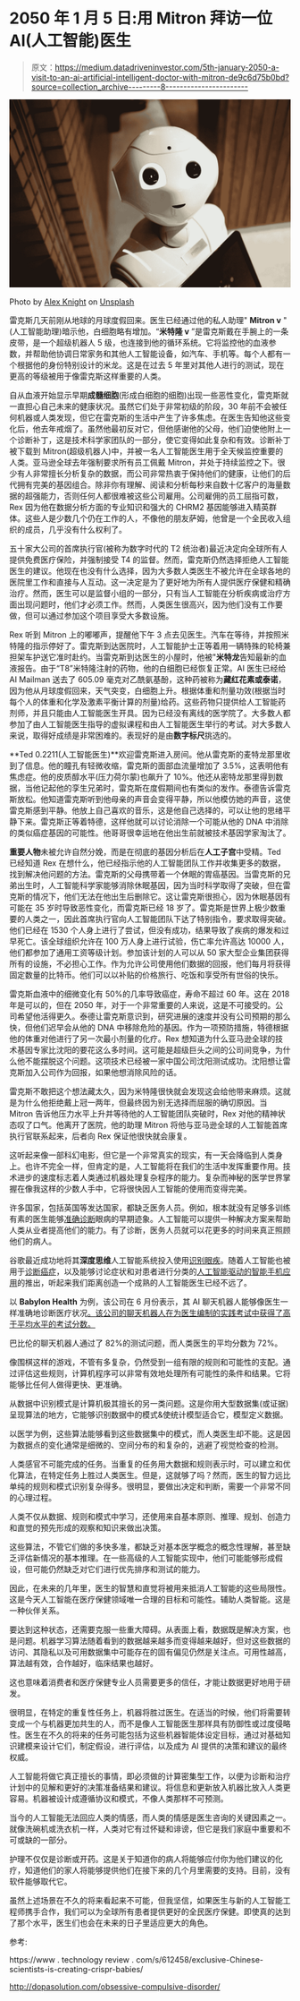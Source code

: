 # 2050 年 1 月 5 日:用 Mitron 拜访一位 AI(人工智能)医生

> 原文：<https://medium.datadriveninvestor.com/5th-january-2050-a-visit-to-an-ai-artificial-intelligent-doctor-with-mitron-de9c6d75b0bd?source=collection_archive---------8----------------------->

![](img/b53ba92987f3a51ced8c3714866b2547.png)

Photo by [Alex Knight](https://unsplash.com/@agkdesign?utm_source=medium&utm_medium=referral) on [Unsplash](https://unsplash.com?utm_source=medium&utm_medium=referral)

雷克斯几天前刚从地球的月球度假回来。医生已经通过他的私人助理" **Mitron v** "(人工智能助理)暗示他，白细胞略有增加。“**米特隆 v** ”是雷克斯戴在手腕上的一条皮带，是一个超级机器人 5 级，也连接到他的循环系统。它将监控他的血液参数，并帮助他协调日常家务和其他人工智能设备，如汽车、手机等。每个人都有一个根据他的身份特别设计的米龙。这是在过去 5 年里对其他人进行的测试，现在更高的等级被用于像雷克斯这样重要的人类。

自从血液开始显示早期**成髓细胞**(形成白细胞的细胞)出现一些恶性变化，雷克斯就一直担心自己未来的健康状况。虽然它们处于非常初级的阶段，30 年前不会被任何机器或人类发现，但它在雷克斯的生活中产生了许多焦虑。在医生告知他这些变化后，他去年戒烟了。虽然他最初反对它，但他感谢他的父母，他们迫使他附上一个诊断补丁，这是技术科学家团队的一部分，使它变得如此复杂和有效。诊断补丁被下载到 Mitron(超级机器人)中，并被一名人工智能医生用于全天候监控重要的人类。亚马逊全球去年强制要求所有员工佩戴 Mitron，并处于持续监控之下。很少有人非常擅长分析复杂的数据，而公司非常热衷于保持他们的健康，让他们的后代拥有完美的基因组合。除非你有理解、阅读和分析每秒来自数十亿客户的海量数据的超强能力，否则任何人都很难被这些公司雇用。公司雇佣的员工屈指可数，Rex 因为他在数据分析方面的专业知识和强大的 CHRM2 基因能够进入精英群体。这些人是少数几个仍在工作的人，不像他的朋友萨姆，他曾是一个全民收入组织的成员，几乎没有什么权利了。

五十家大公司的首席执行官(被称为数字时代的 T2 统治者)最近决定向全球所有人提供免费医疗保险，并强制接受 T4 的监督。然而，雷克斯仍然选择拒绝人工智能医生的建议。他现在也没有什么选择，因为大多数人类医生不被允许在全球各地的医院里工作和直接与人互动。这一决定是为了更好地为所有人提供医疗保健和精确治疗。然而，医生可以是监督小组的一部分，只有当人工智能在分析疾病或治疗方面出现问题时，他们才必须工作。然而，人类医生很高兴，因为他们没有工作要做，但可以通过参加这个项目享受大多数设施。

Rex 听到 Mitron 上的嘟嘟声，提醒他下午 3 点去见医生。汽车在等待，并按照米特隆的指示停好了。雷克斯到达医院时，人工智能护士正等着用一辆特殊的轮椅兼担架车护送它准时赴约。当雷克斯到达医生的小屋时，他被"**米特龙**告知最新的血液报告。由于“T8”米特隆注射的药物，他的白细胞已经恢复正常。AI 医生已经给 AI Mailman 送去了 605.09 毫克对乙酰氨基酚，这种药被称为**藏红花素或泰诺**，因为他从月球度假回来，天气突变，白细胞上升。根据体重和剂量功效(根据当时每个人的体重和化学及激素平衡计算的剂量)给药。这些药物只提供给人工智能药剂师，并且只能由人工智能医生开具。因为已经没有离线的医学院了。大多数人都参加了由人工智能医生指导的虚拟课程和由人工智能医生举行的考试。对大多数人来说，取得好成绩是非常困难的。表现好的是由**数字标尺**挑选的。

**Ted 0.2211(人工智能医生)**欢迎雷克斯进入房间。他从雷克斯的麦特龙那里收到了信息。他的瞳孔有轻微收缩，雷克斯的面部血流量增加了 3.5%，这表明他有焦虑症。他的皮质醇水平(压力荷尔蒙)也飙升了 10%。他还从密特龙那里得到数据，当他记起他的孪生兄弟时，雷克斯在度假期间也有类似的发作。泰德告诉雷克斯放松。他知道雷克斯听到他母亲的声音会变得平静，所以他模仿她的声音，这使雷克斯感到平静。他放上自己喜欢的音乐，这是他自己选择的，可以让他的思绪平静下来。雷克斯正等着特德，这样他就可以讨论消除一个可能从他的 DNA 中消除的类似癌症基因的可能性。他哥哥很幸运地在他出生前就被技术基因学家淘汰了。

**重要人物**未被允许自然分娩，而是在彻底的基因分析后在**人工子宫**中受精。Ted 已经知道 Rex 在想什么，他已经指示他的人工智能团队工作并收集更多的数据，找到解决他问题的方法。雷克斯的父母携带着一个休眠的胃癌基因。当雷克斯的兄弟出生时，人工智能科学家能够消除休眠基因，因为当时科学取得了突破，但在雷克斯的情况下，他们无法在他出生后删除它。这让雷克斯很担心，因为休眠基因有可能在 35 岁时导致恶性变化，而雷克斯已经 18 岁了。雷克斯是世界上极少数重要的人类之一，因此首席执行官向人工智能团队下达了特别指令，要求取得突破。他们已经在 1530 个人身上进行了尝试，但没有成功，结果导致了疾病的爆发和过早死亡。该全球组织允许在 100 万人身上进行试验，伤亡率允许高达 10000 人，他们都参加了通用工资等级计划。参加该计划的人可以从 50 家大型企业集团获得所有的设施，不必担心工作。作为允许公司使用他们数据的回报，他们每月将获得固定数量的比特币。他们可以以补贴的价格旅行、吃饭和享受所有世俗的快乐。

雷克斯血液中的细微变化有 50%的几率导致癌症，寿命不超过 60 年。这在 2018 年是可以的，但在 2050 年，对于一个非常重要的人来说，这是不可接受的。公司希望他活得更久。泰德让雷克斯意识到，研究进展的速度并没有公司预期的那么快，但他们迟早会从他的 DNA 中移除危险的基因。作为一项预防措施，特德根据他的体重对他进行了另一次最小剂量的化疗。Rex 想知道为什么亚马逊全球的技术基因专家比沈阳的要花这么多时间。这可能是超级巨头之间的公司间竞争，为什么他不能摆脱这个问题。这项技术已经被一家中国公司沈阳测试成功。沈阳想让雷克斯加入公司作为回报，如果他想消除风险的话。

雷克斯不敢把这个想法藏太久，因为米特隆很快就会发现这会给他带来麻烦。这就是为什么他拒绝戴上冠一两年，但最终因为别无选择而屈服的确切原因。当 Mitron 告诉他压力水平上升并等待他的人工智能团队突破时，Rex 对他的精神状态叹了口气。他离开了医院，他的助理 Mitron 将他与亚马逊全球的人工智能首席执行官联系起来，后者向 Rex 保证他很快就会康复。

这听起来像一部科幻电影，但它是一个非常真实的现实，有一天会降临到人类身上。也许不完全一样，但肯定的是，人工智能将在我们的生活中发挥重要作用。技术进步的速度标志着人类通过机器处理复杂程序的能力。复杂而神秘的医学世界掌握在像我这样的少数人手中，它将很快因人工智能的使用而变得完美。

许多国家，包括英国等发达国家，都缺乏医务人员。例如，根本就没有足够多训练有素的医生能够[准确诊断](https://www.aarp.org/health/conditions-treatments/info-2017/eye-disease-misdiagnosed-in-older-adults-fd.html)眼病的早期迹象。人工智能可以提供一种解决方案来帮助人类从业者提高他们的能力。有了诊断，医务人员就可以花更多的时间来真正照顾他们的病人。

谷歌最近成功地将其**深度思维**人工智能系统投入使用[识别眼疾](https://www.wired.co.uk/article/deepmind-moorfields-ai-eye-nhs)。随着人工智能也被用于[诊断癌症](https://theconversation.com/ai-can-excel-at-medical-diagnosis-but-the-harder-task-is-to-win-hearts-and-minds-first-63782)，以及能够讨论症状和对患者进行分类的[人工智能驱动的智能手机应用](https://theconversation.com/how-artificial-intelligence-could-provide-some-respite-for-the-nhs-70973)的推出，听起来我们距离创造一个成熟的人工智能医生已经不远了。

以 **Babylon Health** 为例，该公司在 6 月份表示，其 AI 聊天机器人能够像医生一样准确地诊断医疗状况[。该公司的聊天机器人在为医生编制的实践考试中获得了高于平均水平的考试分数。](https://www.cnbc.com/2018/06/28/babylon-claims-its-ai-can-diagnose-patients-better-than-doctors.html)

巴比伦的聊天机器人通过了 82%的测试问题，而人类医生的平均分数为 72%。

像围棋这样的游戏，不管有多复杂，仍然受到一组有限的规则和可能性的支配。通过评估这些规则，计算机程序可以非常有效地处理所有可能性的条件和结果。它将能够比任何人做得更快、更准确。

从数据中识别模式是计算机极其擅长的另一类问题。这是你用大型数据集(或证据)呈现算法的地方，它能够识别数据中的模式&使统计模型适合它，模型定义数据。

以医学为例，这些算法能够看到这些数据集中的模式，而人类医生却不能。这是因为数据点的变化通常是细微的、空间分布的和复杂的，逃避了视觉检查的检测。

人类感官不可能完成的任务。当重复的任务用大数据和规则表示时，可以建立和优化算法，在特定任务上胜过人类医生。但是，这就够了吗？然而，医生的智力远比单纯的规则和模式识别复杂得多。很明显，要做出决定和判断，需要一个非常不同的心理过程。

人类不仅从数据、规则和模式中学习，还使用来自基本原则、推理、规划、创造力和直觉的预先形成的观察和知识来做出决策。

这些算法，不管它们做的多快多准，都缺乏对基本医学概念的概念性理解，甚至缺乏评估新情况的基本推理。在一些高级的人工智能实现中，他们可能能够形成假设，但可能仍然缺乏对它们进行优先排序和测试的能力。

因此，在未来的几年里，医生的智慧和直觉将被用来抵消人工智能的这些局限性。这是今天人工智能在医疗保健领域唯一合理的目标和可能性。辅助人类智能。这是一种伙伴关系。

要达到这种状态，还需要克服一些重大障碍。从表面上看，数据既是解决方案，也是问题。机器学习算法随着看到的数据越来越多而变得越来越好，但对这些数据的访问、其隐私以及可用数据集中可能存在的固有偏见仍然是关注点。可用性越高，算法越有效，合作越好，临床结果也越好。

这也意味着消费者和医疗保健专业人员需要更多的信任，才能让数据更好地用于研发。

很明显，在特定的重复性任务上，机器将胜过医生。在适当的时候，他们将需要转变成一个与机器更加共生的人，而不是像人工智能医生那样具有防御性或过度侵略性。医生在不久的将来的任务可能包括为这些机器智能体设定目标，通过对基础知识建模来设计它们，制定假设，进行评估，以及成为 AI 提供的决策和建议的最终权威。

人工智能将做它真正擅长的事情，即必须做的计算密集型工作，以便为诊断和治疗计划中的见解和更好的决策准备结果和建议。将信息和更新放入机器比放入人类更容易。机器被设计成遵循协议和模式，不像人类那样不可预测。

当今的人工智能无法回应人类的情感，而人类的情感是医生咨询的关键因素之一。就像洗碗机或洗衣机一样，人类对它有过怀疑和诽谤，但它是我们家庭中重要和不可或缺的一部分。

护理不仅仅是诊断或开药。这是关于知道你的病人将能够应付你为他们建议的化疗，知道他们的家人将能够提供他们在接下来的几个月里需要的支持。目前，没有软件能够取代它。

虽然上述场景在不久的将来看起来不可能，但我坚信，如果医生与新的人工智能工程师携手合作，我们可以为全球所有患者提供更好的全民医疗保健。即使真的达到了那个水平，医生们也会在未来的日子里适应更大的角色。

参考:

https://www . technology review . com/s/612458/exclusive-Chinese-scientists-is-creating-crispr-babies/

http://dopasolution.com/obsessive-compulsive-disorder/
